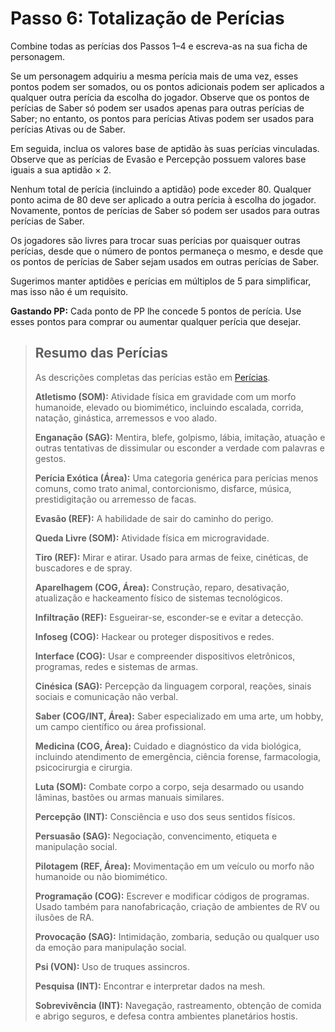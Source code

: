 # Passo 6: Totalização de Perícias

Combine todas as perícias dos Passos 1–4 e escreva-as na sua ficha de personagem.

Se um personagem adquiriu a mesma perícia mais de uma vez, esses pontos podem ser somados, ou os pontos adicionais podem ser aplicados a qualquer outra perícia da escolha do jogador. Observe que os pontos de perícias de Saber só podem ser usados apenas para outras perícias de Saber; no entanto, os pontos para perícias Ativas podem ser usados para perícias Ativas ou de Saber.

Em seguida, inclua os valores base de aptidão às suas perícias vinculadas. Observe que as perícias de Evasão e Percepção possuem valores base iguais a sua aptidão × 2.

Nenhum total de perícia (incluindo a aptidão) pode exceder 80. Qualquer ponto acima de 80 deve ser aplicado a outra perícia à escolha do jogador. Novamente, pontos de perícias de Saber só podem ser usados para outras perícias de Saber.

Os jogadores são livres para trocar suas perícias por quaisquer outras perícias, desde que o número de pontos permaneça o mesmo, e desde que os pontos de perícias de Saber sejam usados em outras perícias de Saber.

Sugerimos manter aptidões e perícias em múltiplos de 5 para simplificar, mas isso não é um requisito.

**Gastando PP:** Cada ponto de PP lhe concede 5 pontos de perícia. Use esses pontos para comprar ou aumentar qualquer perícia que desejar.

<blockquote>

## Resumo das Perícias

As descrições completas das perícias estão em [Perícias](18-skills.md).

<!--sort-->

**Atletismo (SOM):** Atividade física em gravidade com um morfo humanoide, elevado ou biomimético, incluindo escalada, corrida, natação, ginástica, arremessos e voo alado.

**Enganação (SAG):** Mentira, blefe, golpismo, lábia, imitação, atuação e outras tentativas de dissimular ou esconder a verdade com palavras e gestos.

**Perícia Exótica (Área):** Uma categoria genérica para perícias menos comuns, como trato animal, contorcionismo, disfarce, música, prestidigitação ou arremesso de facas.

**Evasão (REF):** A habilidade de sair do caminho do perigo.

**Queda Livre (SOM):** Atividade física em microgravidade.

**Tiro (REF):** Mirar e atirar. Usado para armas de feixe, cinéticas, de buscadores e de spray.

**Aparelhagem (COG, Área):** Construção, reparo, desativação, atualização e hackeamento físico de sistemas tecnológicos.

**Infiltração (REF):** Esgueirar-se, esconder-se e evitar a detecção.

**Infoseg (COG):** Hackear ou proteger dispositivos e redes.

**Interface (COG):** Usar e compreender dispositivos eletrônicos, programas, redes e sistemas de armas.

**Cinésica (SAG):** Percepção da linguagem corporal, reações, sinais sociais e comunicação não verbal.

**Saber (COG/INT, Área):** Saber especializado em uma arte, um hobby, um campo científico ou área profissional.

**Medicina (COG, Área):** Cuidado e diagnóstico da vida biológica, incluindo atendimento de emergência, ciência forense, farmacologia, psicocirurgia e cirurgia.

**Luta (SOM):** Combate corpo a corpo, seja desarmado ou usando lâminas, bastões ou armas manuais similares.

**Percepção (INT):** Consciência e uso dos seus sentidos físicos.

**Persuasão (SAG):** Negociação, convencimento, etiqueta e manipulação social.

**Pilotagem (REF, Área):** Movimentação em um veículo ou morfo não humanoide ou não biomimético.

**Programação (COG):** Escrever e modificar códigos de programas. Usado também para nanofabricação, criação de ambientes de RV ou ilusões de RA.

**Provocação (SAG):** Intimidação, zombaria, sedução ou qualquer uso da emoção para manipulação social.

**Psi (VON):** Uso de truques assincros.

**Pesquisa (INT):** Encontrar e interpretar dados na mesh.

**Sobrevivência (INT):** Navegação, rastreamento, obtenção de comida e abrigo seguros, e defesa contra ambientes planetários hostis.

<!--sort-end-->

</blockquote>
